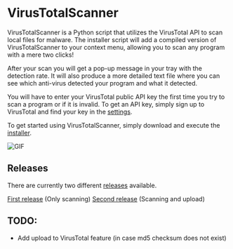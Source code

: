 # VirusTotalScanner

VirusTotalScanner is a Python script that utilizes the VirusTotal API to scan local files for malware. The installer script will add a compiled version of VirusTotalScanner to your context menu, allowing you to scan any program with a mere two clicks!

After your scan you will get a pop-up message in your tray with the detection rate. It will also produce a more detailed text file where you can see which anti-virus detected your program and what it detected.

You will have to enter your VirusTotal public API key the first time you try to scan a program or if it is invalid. To get an API key, simply sign up to VirusTotal and find your key in the [settings](https://www.virustotal.com/#/settings/apikey).

To get started using VirusTotalScanner, simply download and execute the [installer](https://github.com/henriksb/VirusTotalScanner/releases/download/1/VirusTotalScanner_Installer.exe).

![GIF](https://raw.githubusercontent.com/henriksb/VirusTotalScanner/master/gif.gif)

## Releases

There are currently two different [releases](https://github.com/henriksb/VirusTotalScanner/releases) available.

[First release](https://github.com/henriksb/VirusTotalScanner/releases/download/6/VirusTotalScanner_Installer.exe) (Only scanning)
[Second release](https://github.com/henriksb/VirusTotalScanner/releases/download/14/VirusTotal_Installer.exe) (Scanning and upload)

## TODO:

- Add upload to VirusTotal feature (in case md5 checksum does not exist)
